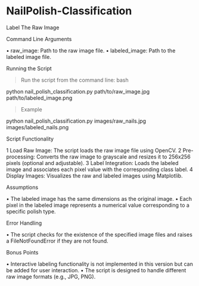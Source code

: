 # NailPolish-Classification
Label The Raw Image 


Command Line Arguments

• raw_image: Path to the raw image file.
• labeled_image: Path to the labeled image file.

Running the Script

> Run the script from the command line:
bash

python nail_polish_classification.py path/to/raw_image.jpg path/to/labeled_image.png

> Example

python nail_polish_classification.py images/raw_nails.jpg images/labeled_nails.png

Script Functionality

1 Load Raw Image: The script loads the raw image file using OpenCV.
2 Pre-processing: Converts the raw image to grayscale and resizes it to 256x256 pixels (optional and adjustable).
3 Label Integration: Loads the labeled image and associates each pixel value with the corresponding class label.
4 Display Images: Visualizes the raw and labeled images using Matplotlib.

Assumptions

• The labeled image has the same dimensions as the original image.
• Each pixel in the labeled image represents a numerical value corresponding to a specific polish type.

Error Handling

• The script checks for the existence of the specified image files and raises a FileNotFoundError if they are not found.

Bonus Points

• Interactive labeling functionality is not implemented in this version but can be added for user interaction.
• The script is designed to handle different raw image formats (e.g., JPG, PNG).


